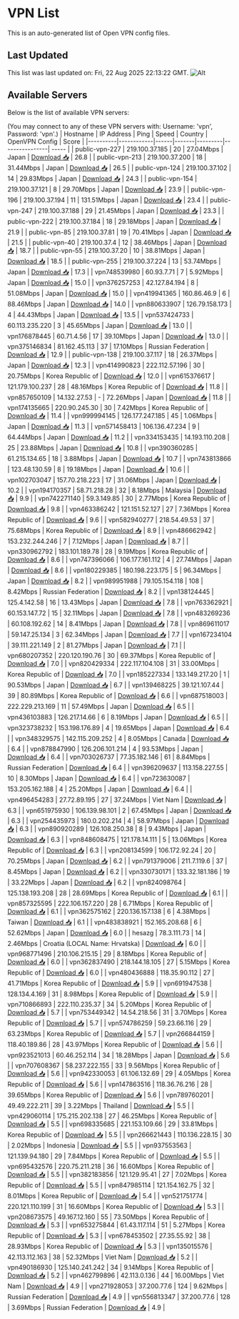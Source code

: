 # VPN List

This is an auto-generated list of Open VPN config files.

## Last Updated

This list was last updated on: Fri, 22 Aug 2025 22:13:22 GMT.
![Alt](https://repobeats.axiom.co/api/embed/186b98318ef1479477931607c1ad7d823f12451f.svg "Repobeats analytics image")

## Available Servers

Below is the list of available VPN servers:

(You may connect to any of these VPN servers with: Username: 'vpn', Password: 'vpn'.)
| Hostname | IP Address | Ping | Speed | Country | OpenVPN Config | Score |
|----------|------------|------|-------|---------|----------------| ----- |
| public-vpn-227 | 219.100.37.185 | 20 | 27.04Mbps | Japan | [Download 📥](./configs/server_0_JP.ovpn) | 26.8 |
| public-vpn-213 | 219.100.37.200 | 18 | 31.44Mbps | Japan | [Download 📥](./configs/server_1_JP.ovpn) | 26.5 |
| public-vpn-124 | 219.100.37.102 | 14 | 29.83Mbps | Japan | [Download 📥](./configs/server_2_JP.ovpn) | 24.3 |
| public-vpn-154 | 219.100.37.121 | 8 | 29.70Mbps | Japan | [Download 📥](./configs/server_3_JP.ovpn) | 23.9 |
| public-vpn-196 | 219.100.37.194 | 11 | 131.51Mbps | Japan | [Download 📥](./configs/server_4_JP.ovpn) | 23.4 |
| public-vpn-247 | 219.100.37.188 | 29 | 21.45Mbps | Japan | [Download 📥](./configs/server_5_JP.ovpn) | 23.3 |
| public-vpn-222 | 219.100.37.184 | 18 | 29.18Mbps | Japan | [Download 📥](./configs/server_6_JP.ovpn) | 21.9 |
| public-vpn-85 | 219.100.37.81 | 19 | 70.41Mbps | Japan | [Download 📥](./configs/server_7_JP.ovpn) | 21.5 |
| public-vpn-40 | 219.100.37.4 | 12 | 38.46Mbps | Japan | [Download 📥](./configs/server_8_JP.ovpn) | 18.7 |
| public-vpn-55 | 219.100.37.20 | 10 | 38.81Mbps | Japan | [Download 📥](./configs/server_9_JP.ovpn) | 18.5 |
| public-vpn-255 | 219.100.37.224 | 13 | 53.74Mbps | Japan | [Download 📥](./configs/server_10_JP.ovpn) | 17.3 |
| vpn748539980 | 60.93.7.71 | 7 | 5.92Mbps | Japan | [Download 📥](./configs/server_11_JP.ovpn) | 15.0 |
| vpn376257253 | 42.127.84.194 | 8 | 51.08Mbps | Japan | [Download 📥](./configs/server_12_JP.ovpn) | 15.0 |
| vpn419941365 | 160.86.46.9 | 6 | 88.46Mbps | Japan | [Download 📥](./configs/server_13_JP.ovpn) | 14.0 |
| vpn880633907 | 126.79.158.173 | 4 | 44.43Mbps | Japan | [Download 📥](./configs/server_14_JP.ovpn) | 13.5 |
| vpn537424733 | 60.113.235.220 | 3 | 45.65Mbps | Japan | [Download 📥](./configs/server_15_JP.ovpn) | 13.0 |
| vpn176878445 | 60.71.4.56 | 17 | 39.10Mbps | Japan | [Download 📥](./configs/server_16_JP.ovpn) | 13.0 |
| vpn375146834 | 81.162.45.113 | 37 | 17.10Mbps | Russian Federation | [Download 📥](./configs/server_17_RU.ovpn) | 12.9 |
| public-vpn-138 | 219.100.37.117 | 18 | 26.37Mbps | Japan | [Download 📥](./configs/server_18_JP.ovpn) | 12.3 |
| vpn414990823 | 222.112.57.196 | 30 | 20.75Mbps | Korea Republic of | [Download 📥](./configs/server_19_KR.ovpn) | 12.0 |
| vpn615376617 | 121.179.100.237 | 28 | 48.16Mbps | Korea Republic of | [Download 📥](./configs/server_20_KR.ovpn) | 11.8 |
| vpn857650109 | 14.132.27.53 | - | 72.26Mbps | Japan | [Download 📥](./configs/server_21_JP.ovpn) | 11.8 |
| vpn174135665 | 220.90.245.30 | 30 | 7.42Mbps | Korea Republic of | [Download 📥](./configs/server_22_KR.ovpn) | 11.4 |
| vpn999994145 | 126.177.247.185 | 45 | 1.06Mbps | Japan | [Download 📥](./configs/server_23_JP.ovpn) | 11.3 |
| vpn571458413 | 106.136.47.234 | 9 | 64.44Mbps | Japan | [Download 📥](./configs/server_24_JP.ovpn) | 11.2 |
| vpn334153435 | 14.193.110.208 | 25 | 23.88Mbps | Japan | [Download 📥](./configs/server_25_JP.ovpn) | 10.8 |
| vpn390360285 | 61.215.134.65 | 18 | 3.88Mbps | Japan | [Download 📥](./configs/server_26_JP.ovpn) | 10.7 |
| vpn743813866 | 123.48.130.59 | 8 | 19.18Mbps | Japan | [Download 📥](./configs/server_27_JP.ovpn) | 10.6 |
| vpn102703047 | 157.70.218.223 | 17 | 31.06Mbps | Japan | [Download 📥](./configs/server_28_JP.ovpn) | 10.2 |
| vpn194170357 | 58.71.218.28 | 32 | 8.18Mbps | Malaysia | [Download 📥](./configs/server_29_MY.ovpn) | 9.9 |
| vpn742271140 | 59.3.149.85 | 30 | 2.77Mbps | Korea Republic of | [Download 📥](./configs/server_30_KR.ovpn) | 9.8 |
| vpn463386242 | 121.151.52.127 | 27 | 7.36Mbps | Korea Republic of | [Download 📥](./configs/server_31_KR.ovpn) | 9.6 |
| vpn582940277 | 218.54.49.53 | 37 | 75.68Mbps | Korea Republic of | [Download 📥](./configs/server_32_KR.ovpn) | 8.9 |
| vpn486662942 | 153.232.244.246 | 7 | 7.12Mbps | Japan | [Download 📥](./configs/server_33_JP.ovpn) | 8.7 |
| vpn330962792 | 183.101.189.78 | 28 | 9.19Mbps | Korea Republic of | [Download 📥](./configs/server_34_KR.ovpn) | 8.6 |
| vpn747396066 | 106.177.161.112 | 4 | 27.74Mbps | Japan | [Download 📥](./configs/server_35_JP.ovpn) | 8.6 |
| vpn180229385 | 180.198.223.175 | 5 | 96.34Mbps | Japan | [Download 📥](./configs/server_36_JP.ovpn) | 8.2 |
| vpn989951988 | 79.105.154.118 | 108 | 8.42Mbps | Russian Federation | [Download 📥](./configs/server_37_RU.ovpn) | 8.2 |
| vpn138124445 | 125.4.142.58 | 16 | 13.43Mbps | Japan | [Download 📥](./configs/server_38_JP.ovpn) | 7.8 |
| vpn763362921 | 60.153.147.72 | 15 | 32.11Mbps | Japan | [Download 📥](./configs/server_39_JP.ovpn) | 7.8 |
| vpn483269236 | 60.108.192.62 | 14 | 8.41Mbps | Japan | [Download 📥](./configs/server_40_JP.ovpn) | 7.8 |
| vpn869611017 | 59.147.25.134 | 3 | 62.34Mbps | Japan | [Download 📥](./configs/server_41_JP.ovpn) | 7.7 |
| vpn167234104 | 39.111.221.149 | 2 | 81.27Mbps | Japan | [Download 📥](./configs/server_42_JP.ovpn) | 7.1 |
| vpn680207352 | 220.120.190.76 | 30 | 69.37Mbps | Korea Republic of | [Download 📥](./configs/server_43_KR.ovpn) | 7.0 |
| vpn820429334 | 222.117.104.108 | 31 | 33.00Mbps | Korea Republic of | [Download 📥](./configs/server_44_KR.ovpn) | 7.0 |
| vpn185227334 | 133.149.217.20 | 1 | 90.53Mbps | Japan | [Download 📥](./configs/server_45_JP.ovpn) | 6.7 |
| vpn139468225 | 39.121.107.44 | 39 | 80.89Mbps | Korea Republic of | [Download 📥](./configs/server_46_KR.ovpn) | 6.6 |
| vpn687518003 | 222.229.213.169 | 11 | 57.49Mbps | Japan | [Download 📥](./configs/server_47_JP.ovpn) | 6.5 |
| vpn436103883 | 126.217.14.66 | 6 | 8.19Mbps | Japan | [Download 📥](./configs/server_48_JP.ovpn) | 6.5 |
| vpn323738232 | 153.198.176.89 | 4 | 19.65Mbps | Japan | [Download 📥](./configs/server_49_JP.ovpn) | 6.4 |
| vpn348329575 | 142.115.209.252 | 4 | 8.05Mbps | Canada | [Download 📥](./configs/server_50_CA.ovpn) | 6.4 |
| vpn878847990 | 126.206.101.214 | 4 | 93.53Mbps | Japan | [Download 📥](./configs/server_51_JP.ovpn) | 6.4 |
| vpn703026737 | 77.35.182.146 | 61 | 8.84Mbps | Russian Federation | [Download 📥](./configs/server_52_RU.ovpn) | 6.4 |
| vpn396209637 | 113.158.227.55 | 10 | 8.30Mbps | Japan | [Download 📥](./configs/server_53_JP.ovpn) | 6.4 |
| vpn723630087 | 153.205.162.188 | 4 | 25.20Mbps | Japan | [Download 📥](./configs/server_54_JP.ovpn) | 6.4 |
| vpn496454283 | 27.72.89.195 | 27 | 37.24Mbps | Viet Nam | [Download 📥](./configs/server_55_VN.ovpn) | 6.3 |
| vpn651975930 | 106.139.98.101 | 2 | 67.45Mbps | Japan | [Download 📥](./configs/server_56_JP.ovpn) | 6.3 |
| vpn254435973 | 180.0.202.214 | 4 | 58.97Mbps | Japan | [Download 📥](./configs/server_57_JP.ovpn) | 6.3 |
| vpn890920289 | 126.108.250.38 | 8 | 9.43Mbps | Japan | [Download 📥](./configs/server_58_JP.ovpn) | 6.3 |
| vpn848608475 | 121.178.14.111 | 5 | 13.06Mbps | Korea Republic of | [Download 📥](./configs/server_59_KR.ovpn) | 6.3 |
| vpn208134599 | 106.172.92.24 | 20 | 70.25Mbps | Japan | [Download 📥](./configs/server_60_JP.ovpn) | 6.2 |
| vpn791379006 | 211.7.119.6 | 37 | 8.45Mbps | Japan | [Download 📥](./configs/server_61_JP.ovpn) | 6.2 |
| vpn330730171 | 133.32.181.186 | 19 | 33.22Mbps | Japan | [Download 📥](./configs/server_62_JP.ovpn) | 6.2 |
| vpn824098764 | 125.138.193.208 | 28 | 28.69Mbps | Korea Republic of | [Download 📥](./configs/server_63_KR.ovpn) | 6.1 |
| vpn857325595 | 222.106.157.220 | 28 | 6.71Mbps | Korea Republic of | [Download 📥](./configs/server_64_KR.ovpn) | 6.1 |
| vpn362575162 | 220.136.157.138 | 6 | 4.38Mbps | Taiwan | [Download 📥](./configs/server_65_TW.ovpn) | 6.1 |
| vpn483838921 | 152.165.208.68 | 6 | 52.62Mbps | Japan | [Download 📥](./configs/server_66_JP.ovpn) | 6.0 |
| hesazg | 78.3.111.73 | 14 | 2.46Mbps | Croatia (LOCAL Name: Hrvatska) | [Download 📥](./configs/server_67_HR.ovpn) | 6.0 |
| vpn968771496 | 210.106.215.15 | 29 | 8.18Mbps | Korea Republic of | [Download 📥](./configs/server_68_KR.ovpn) | 6.0 |
| vpn362837490 | 218.144.18.105 | 27 | 5.15Mbps | Korea Republic of | [Download 📥](./configs/server_69_KR.ovpn) | 6.0 |
| vpn480436888 | 118.35.90.112 | 27 | 41.71Mbps | Korea Republic of | [Download 📥](./configs/server_70_KR.ovpn) | 5.9 |
| vpn691947538 | 128.134.4.169 | 31 | 8.98Mbps | Korea Republic of | [Download 📥](./configs/server_71_KR.ovpn) | 5.9 |
| vpn710866893 | 222.110.235.37 | 34 | 5.20Mbps | Korea Republic of | [Download 📥](./configs/server_72_KR.ovpn) | 5.7 |
| vpn753449342 | 14.54.218.56 | 31 | 3.70Mbps | Korea Republic of | [Download 📥](./configs/server_73_KR.ovpn) | 5.7 |
| vpn574786259 | 59.23.66.116 | 29 | 63.23Mbps | Korea Republic of | [Download 📥](./configs/server_74_KR.ovpn) | 5.7 |
| vpn266844159 | 118.40.189.86 | 28 | 43.97Mbps | Korea Republic of | [Download 📥](./configs/server_75_KR.ovpn) | 5.6 |
| vpn923521013 | 60.46.252.114 | 34 | 18.28Mbps | Japan | [Download 📥](./configs/server_76_JP.ovpn) | 5.6 |
| vpn707608367 | 58.237.222.155 | 33 | 9.56Mbps | Korea Republic of | [Download 📥](./configs/server_77_KR.ovpn) | 5.6 |
| vpn942330053 | 61.106.132.69 | 29 | 4.05Mbps | Korea Republic of | [Download 📥](./configs/server_78_KR.ovpn) | 5.6 |
| vpn147863516 | 118.36.76.216 | 28 | 39.65Mbps | Korea Republic of | [Download 📥](./configs/server_79_KR.ovpn) | 5.6 |
| vpn789760201 | 49.49.222.211 | 39 | 3.22Mbps | Thailand | [Download 📥](./configs/server_80_TH.ovpn) | 5.5 |
| vpn429060114 | 175.215.202.138 | 27 | 46.25Mbps | Korea Republic of | [Download 📥](./configs/server_81_KR.ovpn) | 5.5 |
| vpn698335685 | 221.153.109.66 | 29 | 33.81Mbps | Korea Republic of | [Download 📥](./configs/server_82_KR.ovpn) | 5.5 |
| vpn266621443 | 110.136.228.15 | 30 | 2.02Mbps | Indonesia | [Download 📥](./configs/server_83_ID.ovpn) | 5.5 |
| vpn937553563 | 121.139.94.180 | 29 | 7.84Mbps | Korea Republic of | [Download 📥](./configs/server_84_KR.ovpn) | 5.5 |
| vpn695432576 | 220.75.211.218 | 36 | 16.60Mbps | Korea Republic of | [Download 📥](./configs/server_85_KR.ovpn) | 5.5 |
| vpn382183856 | 121.129.95.41 | 27 | 7.02Mbps | Korea Republic of | [Download 📥](./configs/server_86_KR.ovpn) | 5.5 |
| vpn847985114 | 121.154.162.75 | 32 | 8.01Mbps | Korea Republic of | [Download 📥](./configs/server_87_KR.ovpn) | 5.4 |
| vpn521751774 | 220.121.110.199 | 31 | 16.60Mbps | Korea Republic of | [Download 📥](./configs/server_88_KR.ovpn) | 5.3 |
| vpn208673575 | 49.167.12.160 | 55 | 73.50Mbps | Korea Republic of | [Download 📥](./configs/server_89_KR.ovpn) | 5.3 |
| vpn653275844 | 61.43.117.114 | 51 | 5.27Mbps | Korea Republic of | [Download 📥](./configs/server_90_KR.ovpn) | 5.3 |
| vpn678453502 | 27.35.55.92 | 38 | 28.93Mbps | Korea Republic of | [Download 📥](./configs/server_91_KR.ovpn) | 5.3 |
| vpn135015576 | 42.113.112.163 | 38 | 52.32Mbps | Viet Nam | [Download 📥](./configs/server_92_VN.ovpn) | 5.2 |
| vpn490186930 | 125.140.241.242 | 34 | 9.14Mbps | Korea Republic of | [Download 📥](./configs/server_93_KR.ovpn) | 5.2 |
| vpn462799896 | 42.113.0.136 | 44 | 16.00Mbps | Viet Nam | [Download 📥](./configs/server_94_VN.ovpn) | 4.9 |
| vpn271928053 | 37.200.77.6 | 124 | 9.62Mbps | Russian Federation | [Download 📥](./configs/server_95_RU.ovpn) | 4.9 |
| vpn556813347 | 37.200.77.6 | 128 | 3.69Mbps | Russian Federation | [Download 📥](./configs/server_96_RU.ovpn) | 4.9 |
